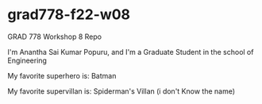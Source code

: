 # grad778-f22-w08
GRAD 778 Workshop 8 Repo

I'm Anantha Sai Kumar Popuru, and I'm a Graduate Student in the school of Engineering

My favorite superhero is: Batman

My favorite supervillan is: Spiderman's Villan (i don't Know the name)
